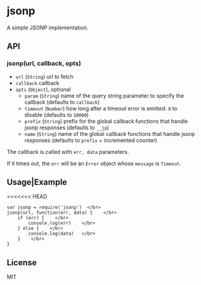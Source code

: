 
# jsonp

A simple JSONP implementation.

## API

### jsonp(url, callback, opts)

- `url` (`String`) url to fetch
- `callback` callback
- `opts` (`Object`), optional
  - `param` (`String`) name of the query string parameter to specify
    the callback (defaults to `callback`)
  - `timeout` (`Number`) how long after a timeout error is emitted. `0` to
    disable (defaults to `10000`)
  - `prefix` (`String`) prefix for the global callback functions that
    handle jsonp responses (defaults to `__jp`)
  - `name` (`String`) name of the global callback functions that
    handle jsonp responses (defaults to `prefix` + incremented counter)


The callback is called with `err, data` parameters.

If it times out, the `err` will be an `Error` object whose `message` is
`Timeout`.

## Usage|Example 
<<<<<<< HEAD
```
var jsonp = require('jsonp')  </br>
jsonp(url, function(err, data) {    </br>
    if (err) {    </br>
        console.log(err)    </br>
    } else {    </br>
        console.log(data)   </br>
    }    </br>
}
```

## License

MIT
